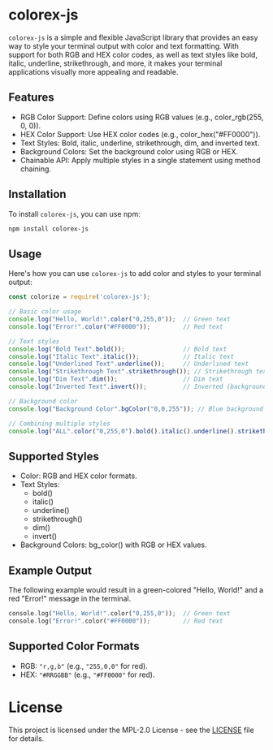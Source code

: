 # colorex-js

`colorex-js` is a simple and flexible JavaScript library that provides an easy way to style your terminal output with color and text formatting. With support for both RGB and HEX color codes, as well as text styles like bold, italic, underline, strikethrough, and more, it makes your terminal applications visually more appealing and readable.

## Features
* RGB Color Support: Define colors using RGB values (e.g., color_rgb(255, 0, 0)).
* HEX Color Support: Use HEX color codes (e.g., color_hex("#FF0000")).
* Text Styles: Bold, italic, underline, strikethrough, dim, and inverted text.
* Background Colors: Set the background color using RGB or HEX.
* Chainable API: Apply multiple styles in a single statement using method chaining.

## Installation

To install `colorex-js`, you can use npm:

```bash
npm install colorex-js
```

## Usage
Here's how you can use `colorex-js` to add color and styles to your terminal output:

```javascript
const colorize = require('colorex-js');

// Basic color usage
console.log("Hello, World!".color("0,255,0"));  // Green text
console.log("Error!".color("#FF0000"));         // Red text

// Text styles
console.log("Bold Text".bold());                // Bold text
console.log("Italic Text".italic());            // Italic text
console.log("Underlined Text".underline());     // Underlined text
console.log("Strikethrough Text".strikethrough()); // Strikethrough text
console.log("Dim Text".dim());                  // Dim text
console.log("Inverted Text".invert());          // Inverted (background) text

// Background color
console.log("Background Color".bgColor("0,0,255")); // Blue background

// Combining multiple styles
console.log("ALL".color("0,255,0").bold().italic().underline().strikethrough().dim().invert().bgColor("0,0,255")); // All styles
```

## Supported Styles

* Color: RGB and HEX color formats.
* Text Styles:
    * bold()
    * italic()
    * underline()
    * strikethrough()
    * dim()
    * invert()
* Background Colors: bg_color() with RGB or HEX values.

## Example Output
The following example would result in a green-colored "Hello, World!" and a red "Error!" message in the terminal.

```rust
console.log("Hello, World!".color("0,255,0"));  // Green text
console.log("Error!".color("#FF0000"));         // Red text
```

## Supported Color Formats
* RGB: `"r,g,b"` (e.g., `"255,0,0"` for red).
* HEX: `"#RRGGBB"` (e.g., `"#FF0000"` for red).

# License
This project is licensed under the MPL-2.0 License - see the [LICENSE](LICENSE) file for details.

